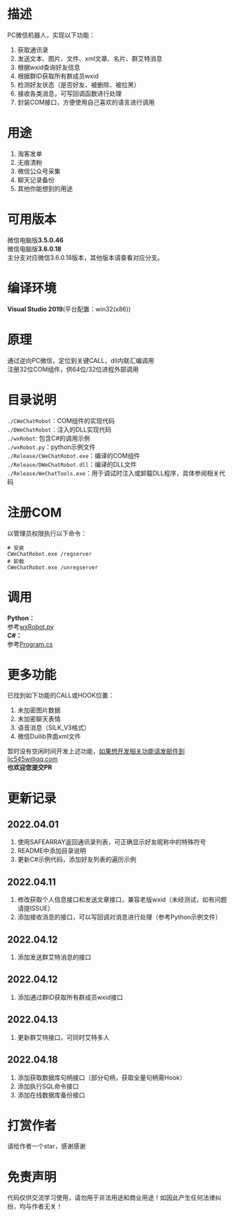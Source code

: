# 描述
PC微信机器人，实现以下功能：
1. 获取通讯录  
2. 发送文本、图片、文件、xml文章、名片、群艾特消息  
3. 根据wxid查询好友信息  
4. 根据群ID获取所有群成员wxid  
5. 检测好友状态（是否好友、被删除、被拉黑）  
6. 接收各类消息，可写回调函数进行处理  
7. 封装COM接口，方便使用自己喜欢的语言进行调用  

# 用途
1. 淘客发单  
2. 无痕清粉  
3. 微信公众号采集  
4. 聊天记录备份  
5. 其他你能想到的用途  

# 可用版本
微信电脑版**3.5.0.46**  
微信电脑版**3.6.0.18**  
主分支对应微信3.6.0.18版本，其他版本请查看对应分支。    
# 编译环境
**Visual Studio 2019**(平台配置：win32(x86))
# 原理
通过逆向PC微信，定位到关键CALL，dll内联汇编调用  
注册32位COM组件，供64位/32位进程外部调用  
# 目录说明
`./CWeChatRobot`：COM组件的实现代码  
`./DWeChatRobot`：注入的DLL实现代码  
`./wxRobot`:  包含C#的调用示例  
`./wxRobot.py`：python示例文件  
`./Release/CWeChatRobot.exe`：编译的COM组件  
`./Release/DWeChatRobot.dll`：编译的DLL文件  
`./Release/WeChatTools.exe`：用于调试时注入或卸载DLL程序，具体参阅相关代码  
# 注册COM
以管理员权限执行以下命令：  
```shell
# 安装
CWeChatRobot.exe /regserver
# 卸载
CWeChatRobot.exe /unregserver
```
# 调用
**Python：**  
参考[wxRobot.py](/wxRobot.py)  
**C#：**  
参考[Program.cs](/wxRobot/Program.cs)
# 更多功能 
已找到如下功能的CALL或HOOK位置：  
1. 未加密图片数据  
2. 未加密聊天表情  
3. 语音消息（SILK_V3格式）  
4. 微信Duilib界面xml文件  

暂时没有空闲时间开发上述功能，如果想开发相关功能请发邮件到ljc545w@qq.com  
**也欢迎您提交PR**  
# 更新记录
## 2022.04.01
1. 使用SAFEARRAY返回通讯录列表，可正确显示好友昵称中的特殊符号  
2. README中添加目录说明  
3. 更新C#示例代码，添加好友列表的遍历示例  
## 2022.04.11  
1. 修改获取个人信息接口和发送文章接口，兼容老版wxid（未经测试，如有问题请提ISSUE）  
2. 添加接收消息的接口，可以写回调对消息进行处理（参考Python示例文件）  
## 2022.04.12
1. 添加发送群艾特消息的接口  
## 2022.04.12
1. 添加通过群ID获取所有群成员wxid接口  
## 2022.04.13
1. 更新群艾特接口，可同时艾特多人  
## 2022.04.18
1. 添加获取数据库句柄接口（部分句柄，获取全量句柄需Hook）  
2. 添加执行SQL命令接口  
3. 添加在线数据库备份接口  
# 打赏作者
请给作者一个star，感谢感谢  
# 免责声明
代码仅供交流学习使用，请勿用于非法用途和商业用途！如因此产生任何法律纠纷，均与作者无关！
